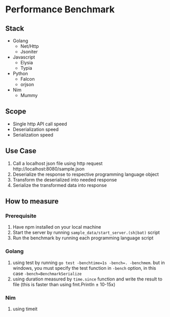 # Performance Benchmark
## Stack
- Golang
  - Net/Http
  - Jsoniter
- Javascript
  - Elysia
  - Typia
- Python
  - Falcon
  - orjson
- Nim
  - Mummy

## Scope
- Single http API call speed
- Deserialization speed
- Serialization speed

## Use Case
1. Call a localhost json file using http request http://localhost:8080/sample.json
2. Deserialize the response to respective programming language object
3. Transform the deserialized into needed response
4. Serialize the transformed data into response

## How to measure
### Prerequisite
1. Have npm installed on your local machine
2. Start the server by running `sample_data/start_server.(sh|bat)` script
3. Run the benchmark by running each programming language script

### Golang
1. using test by running `go test -benchtime=1s -bench=. -benchmem`. but in windows, you must specify the test function in `-bench` option, in this case `-bench=BenchmarkSerialize`
2. using duration measured by `time.since` function and write the result to file (this is faster than using fmt.Println ± 10-15x)

### Nim
1. using timeit
